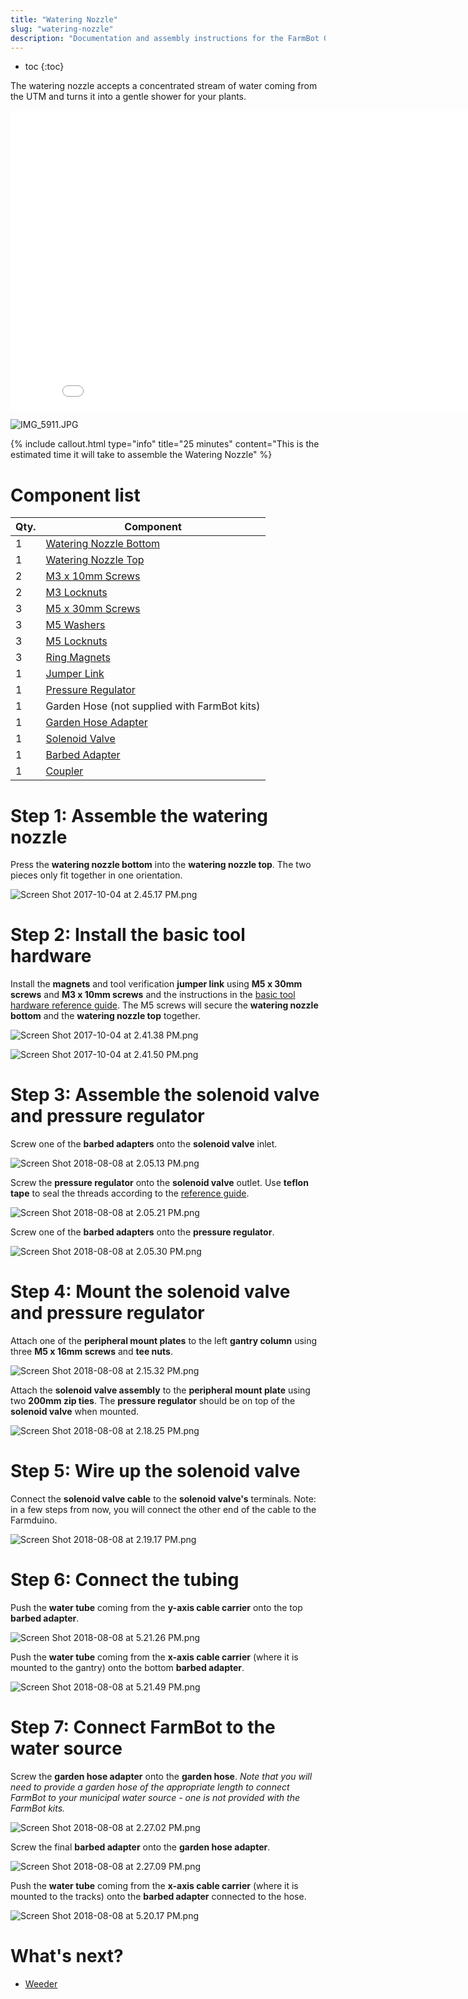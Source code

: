 ```yaml
---
title: "Watering Nozzle"
slug: "watering-nozzle"
description: "Documentation and assembly instructions for the FarmBot Genesis watering nozzle"
---
```


* toc
{:toc}

The watering nozzle accepts a concentrated stream of water coming from the UTM and turns it into a gentle shower for your plants.

<iframe class="embedly-embed" src="//cdn.embedly.com/widgets/media.html?src=https%3A%2F%2Fwww.youtube.com%2Fembed%2Fxh7imhENpLQ%3Ffeature%3Doembed&url=http%3A%2F%2Fwww.youtube.com%2Fwatch%3Fv%3Dxh7imhENpLQ&image=https%3A%2F%2Fi.ytimg.com%2Fvi%2Fxh7imhENpLQ%2Fhqdefault.jpg&key=02466f963b9b4bb8845a05b53d3235d7&type=text%2Fhtml&schema=youtube" width="854" height="480" scrolling="no" frameborder="0" allowfullscreen></iframe>



![IMG_5911.JPG](_images/IMG_5911.JPG)



{%
include callout.html
type="info"
title="25 minutes"
content="This is the estimated time it will take to assemble the Watering Nozzle"
%}



# Component list



|Qty.                          |Component                     |
|------------------------------|------------------------------|
|1                             |[Watering Nozzle Bottom](../../Extras/bom/plastic-parts.md#watering-nozzle)
|1                             |[Watering Nozzle Top](../../Extras/bom/plastic-parts.md#watering-nozzle)
|2                             |[M3 x 10mm Screws](../../Extras/bom/fasteners-and-hardware.md#m3-x-12mm-screws)
|2                             |[M3 Locknuts](../../Extras/bom/fasteners-and-hardware.md#m3-locknuts)
|3                             |[M5 x 30mm Screws](../../Extras/bom/fasteners-and-hardware.md#m5-x-30mm-screws)
|3                             |[M5 Washers](../../Extras/bom/fasteners-and-hardware.md#m5-washers)
|3                             |[M5 Locknuts](../../Extras/bom/fasteners-and-hardware.md#m5-locknuts)
|3                             |[Ring Magnets](../../Extras/bom/miscellaneous.md#ring-magnets)
|1                             |[Jumper Link](../../Extras/bom/electronics-and-wiring.md#jumper-links)
|1                             |[Pressure Regulator](../../Extras/bom/tubing.md#pressure-regulator)
|1                             |Garden Hose (not supplied with FarmBot kits)
|1                             |[Garden Hose Adapter](../../Extras/bom/tubing.md#garden-hose-adapter)
|1                             |[Solenoid Valve](../../Extras/bom/electronics-and-wiring.md#solenoid-valve)
|1                             |[Barbed Adapter](../../Extras/bom/tubing.md#barbed-adapter)
|1                             |[Coupler](../../Extras/bom/tubing.md#barbs)



# Step 1: Assemble the watering nozzle

Press the **watering nozzle bottom** into the **watering nozzle top**. The two pieces only fit together in one orientation.

![Screen Shot 2017-10-04 at 2.45.17 PM.png](_images/Screen_Shot_2017-10-04_at_2.45.17_PM.png)



# Step 2: Install the basic tool hardware

Install the **magnets** and tool verification **jumper link** using **M5 x 30mm screws** and **M3 x 10mm screws** and the instructions in the [basic tool hardware reference guide](../../Extras/reference/basic-tool-hardware.md). The M5 screws will secure the **watering nozzle bottom** and the **watering nozzle top** together.

![Screen Shot 2017-10-04 at 2.41.38 PM.png](_images/Screen_Shot_2017-10-04_at_2.41.38_PM.png)



![Screen Shot 2017-10-04 at 2.41.50 PM.png](_images/Screen_Shot_2017-10-04_at_2.41.50_PM.png)



# Step 3: Assemble the solenoid valve and pressure regulator

Screw one of the **barbed adapters** onto the **solenoid valve** inlet.

![Screen Shot 2018-08-08 at 2.05.13 PM.png](_images/Screen_Shot_2018-08-08_at_2.05.13_PM.png)

Screw the **pressure regulator** onto the **solenoid valve** outlet. Use **teflon tape** to seal the threads according to the [reference guide](../../Extras/reference/using-teflon-tape.md).

![Screen Shot 2018-08-08 at 2.05.21 PM.png](_images/Screen_Shot_2018-08-08_at_2.05.21_PM.png)

Screw one of the **barbed adapters** onto the **pressure regulator**.

![Screen Shot 2018-08-08 at 2.05.30 PM.png](_images/Screen_Shot_2018-08-08_at_2.05.30_PM.png)



# Step 4: Mount the solenoid valve and pressure regulator

Attach one of the **peripheral mount plates** to the left **gantry column** using three **M5 x 16mm screws** and **tee nuts**.

![Screen Shot 2018-08-08 at 2.15.32 PM.png](_images/Screen_Shot_2018-08-08_at_2.15.32_PM.png)

Attach the **solenoid valve assembly** to the **peripheral mount plate** using two **200mm zip ties**. The **pressure regulator** should be on top of the **solenoid valve** when mounted.

![Screen Shot 2018-08-08 at 2.18.25 PM.png](_images/Screen_Shot_2018-08-08_at_2.18.25_PM.png)



# Step 5: Wire up the solenoid valve

Connect the **solenoid valve cable** to the **solenoid valve's** terminals. Note: in a few steps from now, you will connect the other end of the cable to the Farmduino.

![Screen Shot 2018-08-08 at 2.19.17 PM.png](_images/Screen_Shot_2018-08-08_at_2.19.17_PM.png)



# Step 6: Connect the tubing

Push the **water tube** coming from the **y-axis cable carrier** onto the top **barbed adapter**.

![Screen Shot 2018-08-08 at 5.21.26 PM.png](_images/Screen_Shot_2018-08-08_at_5.21.26_PM.png)

Push the **water tube** coming from the **x-axis cable carrier** (where it is mounted to the gantry) onto the bottom **barbed adapter**.

![Screen Shot 2018-08-08 at 5.21.49 PM.png](_images/Screen_Shot_2018-08-08_at_5.21.49_PM.png)



# Step 7: Connect FarmBot to the water source

Screw the **garden hose adapter** onto the **garden hose**. *Note that you will need to provide a garden hose of the appropriate length to connect FarmBot to your municipal water source - one is not provided with the FarmBot kits.*

![Screen Shot 2018-08-08 at 2.27.02 PM.png](_images/Screen_Shot_2018-08-08_at_2.27.02_PM.png)

Screw the final **barbed adapter** onto the **garden hose adapter**.

![Screen Shot 2018-08-08 at 2.27.09 PM.png](_images/Screen_Shot_2018-08-08_at_2.27.09_PM.png)

Push the **water tube** coming from the **x-axis cable carrier** (where it is mounted to the tracks) onto the **barbed adapter** connected to the hose.

![Screen Shot 2018-08-08 at 5.20.17 PM.png](_images/Screen_Shot_2018-08-08_at_5.20.17_PM.png)


# What's next?

 * [Weeder](../tools/weeder.md)
